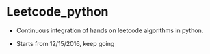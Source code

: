 # Leetcode_python
* Continuous integration of hands on leetcode algorithms in python.

* Starts from 12/15/2016, keep going
